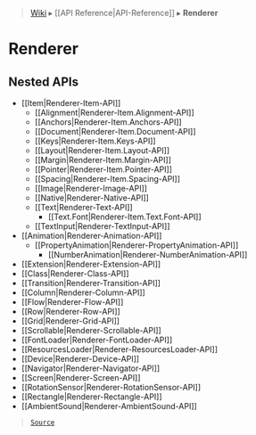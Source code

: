> [Wiki](Home) ▸ [[API Reference|API-Reference]] ▸ **Renderer**

# Renderer

## Nested APIs

* [[Item|Renderer-Item-API]]
  * [[Alignment|Renderer-Item.Alignment-API]]
  * [[Anchors|Renderer-Item.Anchors-API]]
  * [[Document|Renderer-Item.Document-API]]
  * [[Keys|Renderer-Item.Keys-API]]
  * [[Layout|Renderer-Item.Layout-API]]
  * [[Margin|Renderer-Item.Margin-API]]
  * [[Pointer|Renderer-Item.Pointer-API]]
  * [[Spacing|Renderer-Item.Spacing-API]]
  * [[Image|Renderer-Image-API]]
  * [[Native|Renderer-Native-API]]
  * [[Text|Renderer-Text-API]]
    * [[Text.Font|Renderer-Item.Text.Font-API]]
  * [[TextInput|Renderer-TextInput-API]]
* [[Animation|Renderer-Animation-API]]
  * [[PropertyAnimation|Renderer-PropertyAnimation-API]]
    * [[NumberAnimation|Renderer-NumberAnimation-API]]
* [[Extension|Renderer-Extension-API]]
* [[Class|Renderer-Class-API]]
* [[Transition|Renderer-Transition-API]]
* [[Column|Renderer-Column-API]]
* [[Flow|Renderer-Flow-API]]
* [[Row|Renderer-Row-API]]
* [[Grid|Renderer-Grid-API]]
* [[Scrollable|Renderer-Scrollable-API]]
* [[FontLoader|Renderer-FontLoader-API]]
* [[ResourcesLoader|Renderer-ResourcesLoader-API]]
* [[Device|Renderer-Device-API]]
* [[Navigator|Renderer-Navigator-API]]
* [[Screen|Renderer-Screen-API]]
* [[RotationSensor|Renderer-RotationSensor-API]]
* [[Rectangle|Renderer-Rectangle-API]]
* [[AmbientSound|Renderer-AmbientSound-API]]

> [`Source`](/Neft-io/neft/blob/65f8de73ffc0dbb38be0f58144f629599500b1a9/src/renderer/index.litcoffee#renderer)

